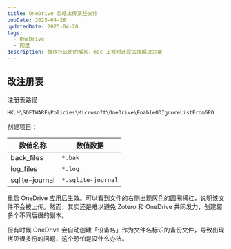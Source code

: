 ```yaml
---
title: OneDrive 忽略上传某些文件
pubDate: 2025-04-28
updatedDate: 2025-04-28
tags:
  - OneDrive
  - 网盘
description: 微软社区给的解答，mac 上暂时还没去找解决方案
---
```


## 改注册表

注册表路径

```txt title="注册表路径"
HKLM\SOFTWARE\Policies\Microsoft\OneDrive\EnableODIgnoreListFromGPO
```

创建项目：

| 数值名称           | 数值数据               |
| -------------- | ------------------ |
| back_files     | `*.bak`            |
| log_files      | `*.log`            |
| sqlite-journal | `*.sqlite-journal` |

重启 OneDrive 应用后生效。可以看到文件的右侧出现灰色的圆圈横杠，说明该文件不会被上传。然而，其实还是难以避免 Zotero 和 OneDrive 共同发力，创建超多个不同后缀的副本。

但有时候 OneDrive 会自动创建「设备名」作为文件名标识的备份文件，导致出现拷贝很多份的问题，这个恐怕是没什么办法。
